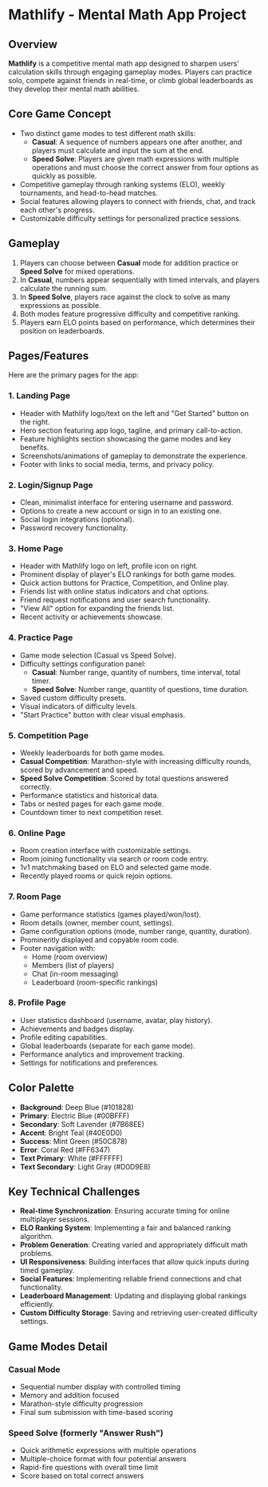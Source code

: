 # Mathlify - Mental Math App Project

## Overview

**Mathlify** is a competitive mental math app designed to sharpen users' calculation skills through engaging gameplay modes. Players can practice solo, compete against friends in real-time, or climb global leaderboards as they develop their mental math abilities.

## Core Game Concept

- Two distinct game modes to test different math skills:
  - **Casual**: A sequence of numbers appears one after another, and players must calculate and input the sum at the end.
  - **Speed Solve**: Players are given math expressions with multiple operations and must choose the correct answer from four options as quickly as possible.
- Competitive gameplay through ranking systems (ELO), weekly tournaments, and head-to-head matches.
- Social features allowing players to connect with friends, chat, and track each other's progress.
- Customizable difficulty settings for personalized practice sessions.

## Gameplay

1. Players can choose between **Casual** mode for addition practice or **Speed Solve** for mixed operations.
2. In **Casual**, numbers appear sequentially with timed intervals, and players calculate the running sum.
3. In **Speed Solve**, players race against the clock to solve as many expressions as possible.
4. Both modes feature progressive difficulty and competitive ranking.
5. Players earn ELO points based on performance, which determines their position on leaderboards.

## Pages/Features

Here are the primary pages for the app:

### 1. Landing Page
- Header with Mathlify logo/text on the left and "Get Started" button on the right.
- Hero section featuring app logo, tagline, and primary call-to-action.
- Feature highlights section showcasing the game modes and key benefits.
- Screenshots/animations of gameplay to demonstrate the experience.
- Footer with links to social media, terms, and privacy policy.

### 2. Login/Signup Page
- Clean, minimalist interface for entering username and password.
- Options to create a new account or sign in to an existing one.
- Social login integrations (optional).
- Password recovery functionality.

### 3. Home Page
- Header with Mathlify logo on left, profile icon on right.
- Prominent display of player's ELO rankings for both game modes.
- Quick action buttons for Practice, Competition, and Online play.
- Friends list with online status indicators and chat options.
- Friend request notifications and user search functionality.
- "View All" option for expanding the friends list.
- Recent activity or achievements showcase.

### 4. Practice Page
- Game mode selection (Casual vs Speed Solve).
- Difficulty settings configuration panel:
  - **Casual**: Number range, quantity of numbers, time interval, total timer.
  - **Speed Solve**: Number range, quantity of questions, time duration.
- Saved custom difficulty presets.
- Visual indicators of difficulty levels.
- "Start Practice" button with clear visual emphasis.

### 5. Competition Page
- Weekly leaderboards for both game modes.
- **Casual Competition**: Marathon-style with increasing difficulty rounds, scored by advancement and speed.
- **Speed Solve Competition**: Scored by total questions answered correctly.
- Performance statistics and historical data.
- Tabs or nested pages for each game mode.
- Countdown timer to next competition reset.

### 6. Online Page
- Room creation interface with customizable settings.
- Room joining functionality via search or room code entry.
- 1v1 matchmaking based on ELO and selected game mode.
- Recently played rooms or quick rejoin options.

### 7. Room Page
- Game performance statistics (games played/won/lost).
- Room details (owner, member count, settings).
- Game configuration options (mode, number range, quantity, duration).
- Prominently displayed and copyable room code.
- Footer navigation with:
  - Home (room overview)
  - Members (list of players)
  - Chat (in-room messaging)
  - Leaderboard (room-specific rankings)

### 8. Profile Page
- User statistics dashboard (username, avatar, play history).
- Achievements and badges display.
- Profile editing capabilities.
- Global leaderboards (separate for each game mode).
- Performance analytics and improvement tracking.
- Settings for notifications and preferences.

## Color Palette

- **Background**: Deep Blue (#101828)
- **Primary**: Electric Blue (#00BFFF)
- **Secondary**: Soft Lavender (#7B68EE)
- **Accent**: Bright Teal (#40E0D0)
- **Success**: Mint Green (#50C878)
- **Error**: Coral Red (#FF6347)
- **Text Primary**: White (#FFFFFF)
- **Text Secondary**: Light Gray (#D0D9E8)

## Key Technical Challenges

- **Real-time Synchronization**: Ensuring accurate timing for online multiplayer sessions.
- **ELO Ranking System**: Implementing a fair and balanced ranking algorithm.
- **Problem Generation**: Creating varied and appropriately difficult math problems.
- **UI Responsiveness**: Building interfaces that allow quick inputs during timed gameplay.
- **Social Features**: Implementing reliable friend connections and chat functionality.
- **Leaderboard Management**: Updating and displaying global rankings efficiently.
- **Custom Difficulty Storage**: Saving and retrieving user-created difficulty settings.

## Game Modes Detail

### Casual Mode
- Sequential number display with controlled timing
- Memory and addition focused
- Marathon-style difficulty progression
- Final sum submission with time-based scoring

### Speed Solve (formerly "Answer Rush")
- Quick arithmetic expressions with multiple operations
- Multiple-choice format with four potential answers
- Rapid-fire questions with overall time limit
- Score based on total correct answers
